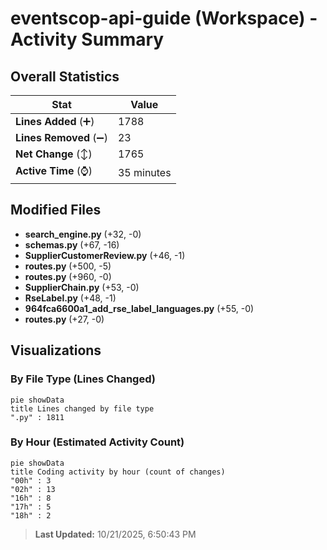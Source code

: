 # eventscop-api-guide (Workspace) - Activity Summary 

## Overall Statistics

| Stat                   | Value                                                             |
| ---------------------- | ----------------------------------------------------------------- |
| **Lines Added** (➕)   | 1788                                          |
| **Lines Removed** (➖) | 23                                        |
| **Net Change** (↕)    | 1765                |
| **Active Time** (⌚)   | 35 minutes |


## Modified Files
- **search_engine.py** (+32, -0)
- **schemas.py** (+67, -16)
- **SupplierCustomerReview.py** (+46, -1)
- **routes.py** (+500, -5)
- **routes.py** (+960, -0)
- **SupplierChain.py** (+53, -0)
- **RseLabel.py** (+48, -1)
- **964fca6600a1_add_rse_label_languages.py** (+55, -0)
- **routes.py** (+27, -0)

## Visualizations

### By File Type (Lines Changed)

```mermaid
pie showData
title Lines changed by file type
".py" : 1811
```

### By Hour (Estimated Activity Count)

```mermaid
pie showData
title Coding activity by hour (count of changes)
"00h" : 3
"02h" : 13
"16h" : 8
"17h" : 5
"18h" : 2
```


> **Last Updated:** 10/21/2025, 6:50:43 PM